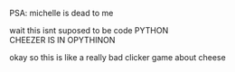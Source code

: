 PSA:
michelle is dead to me



wait this isnt suposed to be code
PYTHON\
CHEEZER IS IN OPYTHINON

okay so this is like a really bad clicker game about cheese
